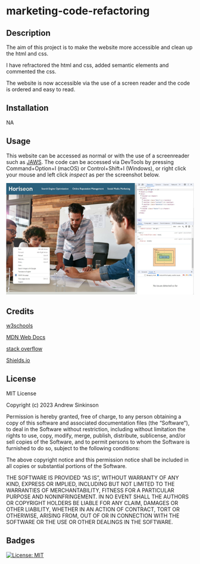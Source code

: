 # marketing-code-refactoring

## Description

The aim of this project is to make the website more accessible and clean up the html and css.

I have refractored the html and css, added semantic elements and commented the css.

The website is now accessible via the use of a screen reader and the code is ordered and easy to read.


## Installation

NA

## Usage

This website can be accessed as normal or with the use of a screenreader such as [JAWS](https://www.freedomscientific.com/products/software/jaws/). The code can be accessed via DevTools by pressing Command+Option+I (macOS) or Control+Shift+I (Windows), or right click your mouse and left click _inspect_ as per the screenshot below.

![screenshot showing the webpage, right-click contect menu and developer console](assets/images/screenshot.jpg)
    
## Credits

[w3schools](https://www.w3schools.com/html/default.asp)

[MDN Web Docs](https://developer.mozilla.org/en-US/docs/Learn/HTML)

[stack overflow](https://stackoverflow.com/)

[Shields.io](https://shields.io/badges)


## License

MIT License

Copyright (c) 2023 Andrew Sinkinson

Permission is hereby granted, free of charge, to any person obtaining a copy of this software and associated documentation files (the “Software”), to deal in the Software without restriction, including without limitation the rights to use, copy, modify, merge, publish, distribute, sublicense, and/or sell copies of the Software, and to permit persons to whom the Software is furnished to do so, subject to the following conditions:

The above copyright notice and this permission notice shall be included in all copies or substantial portions of the Software.

THE SOFTWARE IS PROVIDED “AS IS”, WITHOUT WARRANTY OF ANY KIND, EXPRESS OR IMPLIED, INCLUDING BUT NOT LIMITED TO THE WARRANTIES OF MERCHANTABILITY, FITNESS FOR A PARTICULAR PURPOSE AND NONINFRINGEMENT. IN NO EVENT SHALL THE AUTHORS OR COPYRIGHT HOLDERS BE LIABLE FOR ANY CLAIM, DAMAGES OR OTHER LIABILITY, WHETHER IN AN ACTION OF CONTRACT, TORT OR OTHERWISE, ARISING FROM, OUT OF OR IN CONNECTION WITH THE SOFTWARE OR THE USE OR OTHER DEALINGS IN THE SOFTWARE.

## Badges

[![License: MIT](https://img.shields.io/badge/License-MIT-blue.svg)](https://opensource.org/licenses/MIT)


